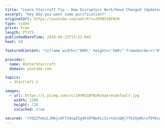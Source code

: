```yaml
---
title: "Learn Starcraft Tip - How Disruptors Work/Have Changed (Updated Patch 4.0 2018)"
excerpt: "hey bby you want some purification?"
originalUrl: https://youtube.com/watch?v=29YNS1BFWzM
type: video
price: Free
length: PT37S
publishedDateTime: 2018-05-23T13:22:04Z
heat: 50

featuredContent: "<iframe width=\"800\" height=\"500\" frameborder=\"0\" src=\"https://www.youtube.com/embed/29YNS1BFWzM\" allow=\"accelerometer; autoplay; encrypted-media; gyroscope; picture-in-picture\" allowfullscreen></iframe>"

provider:
  name: WinterStarcraft
  domain: youtube.com

topics:
  - StarCraft 2

images:
  - url: https://i.ytimg.com/vi/29YNS1BFWzM/maxresdefault.jpg
    width: 1280
    height: 720
    isCached: true

secured: "rYdZZfeGzLJMAjckF734sqZ5g4ktRTNwVLcIs+tUzsQ0j7fbI0yWSrsfOYKseYqn+6J/ztAYBbA3Az0lWh011QzEwGMXZsqKxTp+ok8iuMPJZlcVSz5AzE4WyF6Kfoc04fvKB3Sw2blDbEtZFba2kzKgxPmiwQof2JsGjXbKo0u5buYbDmOimkCMT92lMaX2avM/T1U9W0OUHadE+TdR4IeLNgfCiKDlhkxGw4ZNzkvsnEPW3cVr7+slnHdWvJeUuzaSryYvcaYJT73eFqVewnbkkaT+pIpuUytgouPHYWPZ5WLh1bCrH8ajtN9pdwnc9xu/8a5Ee3v9ACXAh626DHAOlo3yrqQ9N4P/31nD78aYjCAKgImeQ+cGNtfgbHLJ4MLjkvSXjMkGb2KOoGtarpvgNfz6+WPAZ5t5TcNJqwc=;0Q90+KPp5j4ItN8d6cVvkA=="
---
```


